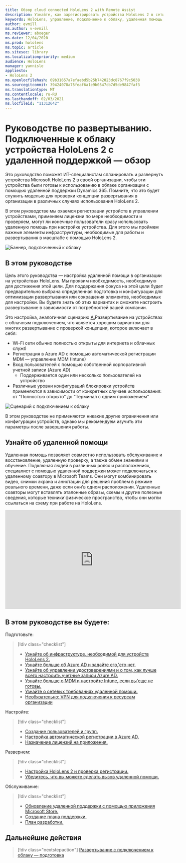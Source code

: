 ```yaml
---
title: Обзор cloud connected HoloLens 2 with Remote Assist
description: Узнайте, как зарегистрировать устройства HoloLens 2 в сети Cloud Connected с помощью удаленной помощи Dynamics 365.
keywords: HoloLens, управление, подключение к облаку, удаленная помощь, AAD, Azure AD, MDM, управление мобильными устройствами
author: evmill
ms.author: v-evmill
ms.reviewer: aboeger
ms.date: 12/04/2020
ms.prod: hololens
ms.topic: article
ms.sitesec: library
ms.localizationpriority: medium
audience: HoloLens
manager: yannisle
appliesto:
- HoloLens 2
ms.openlocfilehash: 69b31657a7efaebd5b25b742023dc8767f9c5038
ms.sourcegitcommit: 39424078a75feaf6a1e9b0547cb7d5de9847faf3
ms.translationtype: MT
ms.contentlocale: ru-RU
ms.lasthandoff: 02/03/2021
ms.locfileid: "11312642"
---
```

# Руководстве по развертыванию. Подключенные к облаку устройства HoloLens 2 с удаленной поддержкой — обзор

Это руководство поможет ИТ-специалистам спланировать и развернуть устройства Microsoft HoloLens 2 в своей организации, чтобы эти устройства были готовы к использованию в облаке организации с помощью удаленной поддержки Dynamics 365. Помните, что это будет служить моделью для проверки концепции развертывания в организации в различных случаях использования HoloLens 2.

В этом руководстве мы охаемся регистрации устройств в управлении устройствами, применяем лицензии по мере необходимости и проверяем, могут ли конечные пользователи сразу использовать удаленную помощь при настройке устройства. Для этого мы проймем важные элементы инфраструктуры, необходимые для работы и развертывания в масштабе с помощью HoloLens 2.

![Баннер, подключенный к облаку](./images/cloud-connected-hololens-large.png)

## В этом руководстве

Цель этого руководства — настройка удаленной помощи в организации на устройствах HoloLens. Мы проявим необходимость, необходимую для достижения этой цели. Для поддержания фокуса на этой цели будет предварительно выбрана определенная подготовка и конфигурации для оптимизации развертывания или сокращения элементов, необходимых для настройки. Вы будете знать об этих вариантах и сможете настроить развертывание в зависимости от потребностей вашей компании.

Это настройка, аналогичная сценарию [А.](https://docs.microsoft.com/hololens/common-scenarios#scenario-a)Развертывание на устройствах с облачным подключением, что является хорошим вариантом для многих развертывание с проверкой концепции, которое включает в себя:

- Wi-Fi сети обычно полностью открыты для интернета и облачных служб
- Регистрация в Azure AD с помощью автоматической регистрации MDM — управление MDM (Intune)
- Вход пользователей с помощью собственной корпоративной учетной записи (Azure AD)
  - Поддерживается один или несколько пользователей на устройство
- Различные уровни конфигураций блокировки устройств применяются в зависимости от конкретных случаев использования: от "Полностью открыто" до "Терминал с одним приложением"

![Сценарий с подключением к облаку](./images/cloud-connected-guide-diagram.png)

В этом руководстве не применяются никакие другие ограничения или конфигурации устройств, однако мы рекомендуем изучить эти параметры после завершения работы.

## Узнайте об удаленной помощи

Удаленная помощь позволяет совместно использовать обслуживание и восстановление, удаленную проверку, а также обмен знаниями и обучение. Подключая людей в различных ролях и расположениях, специалист с помощью удаленной поддержки может подключаться к удаленному соавтору в Microsoft Teams. Они могут комбинировать видео, снимки экрана и аннотации для решения проблем в режиме реального времени, даже если они&#39;в одном расположении. Удаленные соавторы могут вставлять эталонные образы, схемы и другие полезные сведения, которые техники&#39;физическое пространство, чтобы они могли ссылаться на схему при работе на HoloLens.

<iframe width="560" height="315" src="https://www.youtube.com/embed/d3YT8j0yYl0" frameborder="0" allow="accelerometer; autoplay; clipboard-write; encrypted-media; gyroscope; picture-in-picture" allowfullscreen></iframe>

## В этом руководстве вы будете:

Подготовьте:

> [!div class="checklist"]
> - [Узнайте об инфраструктуре, необходимой для устройств HoloLens 2.](hololens2-cloud-connected-prepare.md#infrastructure-essentials)
> - [Узнайте больше об Azure AD и задайте его,&#39;его нет.](hololens2-cloud-connected-prepare.md#azure-active-directory)
> - [Узнайте об управлении удостоверениями и о том, как лучше всего настроить учетные записи Azure AD.](hololens2-cloud-connected-prepare.md#identity-management)
> - [Узнайте больше о MDM и настройте Intune, если вы&#39;еще не готовы.](hololens2-cloud-connected-prepare.md#mobile-device-management)
> - [Узнайте о сетевых требованиях удаленной помощи.](hololens2-cloud-connected-prepare.md#network)
> - [Необязательно: VPN для подключения к ресурсам организации](/hololens2-cloud-connected-prepare.md#optional-connect-your-hololens-to-vpn)

Настройте:

> [!div class="checklist"]
> - [Создание пользователей и групп.](hololens2-cloud-connected-configure.md#azure-users-and-groups)
> - [Настройка автоматической регистрации в Azure AD.](hololens2-cloud-connected-configure.md#auto-enrollment-on-hololens-2)
> - [Назначение лицензий на приложения.](hololens2-cloud-connected-configure.md#application-licenses)

Развернем:

> [!div class="checklist"]
> - [Настройка HoloLens 2 и проверка регистрации.](hololens2-cloud-connected-deploy.md#enrollment-validation)
> - [Убедитесь, что вы можете сделать вызов удаленной помощи.](hololens2-cloud-connected-deploy.md#remote-assist-call-validation)

Обслуживание:

> [!div class="checklist"]
> - [Обновление удаленной поддержки с помощью приложения Microsoft Store.](hololens2-cloud-connected-maintain.md#updates)
> - [Создание плана поддержки.](hololens2-cloud-connected-maintain.md#support-plan)
> - [План разработки.](hololens2-cloud-connected-maintain.md#development-plan)

## Дальнейшие действия

> [!div class="nextstepaction"]
> [Развертывание с подключением к облаку — подготовка](hololens2-cloud-connected-prepare.md)


